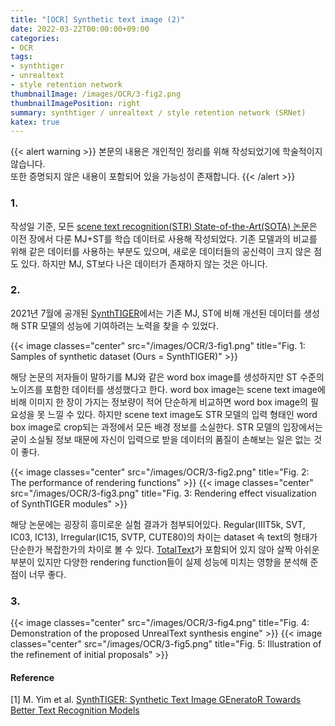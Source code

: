 ```yaml
---
title: "[OCR] Synthetic text image (2)"
date: 2022-03-22T00:00:00+09:00
categories:
- OCR
tags:
- synthtiger
- unrealtext
- style retention network
thumbnailImage: /images/OCR/3-fig2.png
thumbnailImagePosition: right
summary: synthtiger / unrealtext / style retention network (SRNet)
katex: true
---
```

{{< alert warning >}}
본문의 내용은 개인적인 정리를 위해 작성되었기에 학술적이지 않습니다.  
또한 증명되지 않은 내용이 포함되어 있을 가능성이 존재합니다.
{{< /alert >}}

### 1.
작성일 기준, 모든 [scene text recognition(STR) State-of-the-Art(SOTA) 논문](https://paperswithcode.com/task/scene-text-recognition)은 이전 장에서 다룬 MJ+ST를 학습 데이터로 사용해 작성되었다. 기존 모델과의 비교를 위해 같은 데이터를 사용하는 부분도 있으며, 새로운 데이터들의 공신력이 크지 않은 점도 있다. 하지만 MJ, ST보다 나은 데이터가 존재하지 않는 것은 아니다.

### 2.
2021년 7월에 공개된 [SynthTIGER](https://arxiv.org/abs/2107.09313)에서는 기존 MJ, ST에 비해 개선된 데이터를 생성해 STR 모델의 성능에 기여하려는 노력을 찾을 수 있었다.

{{< image classes="center" src="/images/OCR/3-fig1.png" title="Fig. 1: Samples of synthetic dataset (Ours = SynthTIGER)" >}}

해당 논문의 저자들이 말하기를 MJ와 같은 word box image를 생성하지만 ST 수준의 노이즈를 포함한 데이터를 생성했다고 한다. word box image는 scene text image에 비해 이미지 한 장이 가지는 정보량이 적어 단순하게 비교하면 word box image의 필요성을 못 느낄 수 있다. 하지만 scene text image도 STR 모델의 입력 형태인 word box image로 crop되는 과정에서 모든 배경 정보를 소실한다. STR 모델의 입장에서는 굳이 소실될 정보 때문에 자신이 입력으로 받을 데이터의 품질이 손해보는 일은 없는 것이 좋다.


{{< image classes="center" src="/images/OCR/3-fig2.png" title="Fig. 2: The performance of rendering functions" >}}
{{< image classes="center" src="/images/OCR/3-fig3.png" title="Fig. 3: Rendering effect visualization of SynthTIGER modules" >}}

해당 논문에는 굉장히 흥미로운 실험 결과가 첨부되어있다. Regular(IIIT5k, SVT, IC03, IC13), Irregular(IC15, SVTP, CUTE80)의 차이는 dataset 속 text의 형태가 단순한가 복잡한가의 차이로 볼 수 있다. [TotalText](https://github.com/cs-chan/Total-Text-Dataset)가 포함되어 있지 않아 살짝 아쉬운 부분이 있지만 다양한 rendering function들이 실제 성능에 미치는 영향을 분석해 준 점이 너무 좋다.


### 3.


{{< image classes="center" src="/images/OCR/3-fig4.png" title="Fig. 4: Demonstration of the proposed UnrealText synthesis engine" >}}
{{< image classes="center" src="/images/OCR/3-fig5.png" title="Fig. 5: Illustration of the refinement of initial proposals" >}}

#### Reference
[1] M. Yim et al. [SynthTIGER: Synthetic Text Image GEneratoR Towards Better Text Recognition Models](https://arxiv.org/abs/2107.09313)